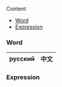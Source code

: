 Content

- [Word](#Word)
- [Expression](#Expression)

### Word

| русский                 | 中文              |
|-------------------------|-------------------|

### Expression